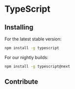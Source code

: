 # TypeScript

## Installing

For the latest stable version:

```bash
npm install -g typescript
```

For our nightly builds:

```bash
npm install -g typescript@next
```

## Contribute

